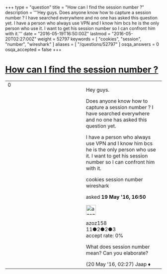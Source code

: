 +++
type = "question"
title = "How can I find the session number ?"
description = '''Hey guys. Does anyone know how to capture a session number ? I have searched everywhere and no one has asked this question yet. I have a person who always use VPN and I know him bcs he is the only person who use it. I want to get his session number so I can confront him with it.'''
date = "2016-05-19T16:50:00Z"
lastmod = "2016-05-20T02:27:00Z"
weight = 52797
keywords = [ "cookies", "session", "number", "wireshark" ]
aliases = [ "/questions/52797" ]
osqa_answers = 0
osqa_accepted = false
+++

<div class="headNormal">

# [How can I find the session number ?](/questions/52797/how-can-i-find-the-session-number)

</div>

<div id="main-body">

<div id="askform">

<table id="question-table" style="width:100%;"><colgroup><col style="width: 50%" /><col style="width: 50%" /></colgroup><tbody><tr class="odd"><td style="width: 30px; vertical-align: top"><div class="vote-buttons"><span id="post-52797-upvote" class="ajax-command post-vote up" rel="nofollow" title="I like this post (click again to cancel)"> </span><div id="post-52797-score" class="post-score" title="current number of votes">0</div><span id="post-52797-downvote" class="ajax-command post-vote down" rel="nofollow" title="I dont like this post (click again to cancel)"> </span> <span id="favorite-mark" class="ajax-command favorite-mark" rel="nofollow" title="mark/unmark this question as favorite (click again to cancel)"> </span><div id="favorite-count" class="favorite-count"></div></div></td><td><div id="item-right"><div class="question-body"><p>Hey guys.</p><p>Does anyone know how to capture a session number ? I have searched everywhere and no one has asked this question yet.</p><p>I have a person who always use VPN and I know him bcs he is the only person who use it. I want to get his session number so I can confront him with it.</p></div><div id="question-tags" class="tags-container tags"><span class="post-tag tag-link-cookies" rel="tag" title="see questions tagged &#39;cookies&#39;">cookies</span> <span class="post-tag tag-link-session" rel="tag" title="see questions tagged &#39;session&#39;">session</span> <span class="post-tag tag-link-number" rel="tag" title="see questions tagged &#39;number&#39;">number</span> <span class="post-tag tag-link-wireshark" rel="tag" title="see questions tagged &#39;wireshark&#39;">wireshark</span></div><div id="question-controls" class="post-controls"></div><div class="post-update-info-container"><div class="post-update-info post-update-info-user"><p>asked <strong>19 May '16, 16:50</strong></p><img src="https://secure.gravatar.com/avatar/9c524a76dfdec4dce33b9809889555e4?s=32&amp;d=identicon&amp;r=g" class="gravatar" width="32" height="32" alt="azoz158&#39;s gravatar image" /><p><span>azoz158</span><br />
<span class="score" title="11 reputation points">11</span><span title="2 badges"><span class="badge1">●</span><span class="badgecount">2</span></span><span title="2 badges"><span class="silver">●</span><span class="badgecount">2</span></span><span title="3 badges"><span class="bronze">●</span><span class="badgecount">3</span></span><br />
<span class="accept_rate" title="Rate of the user&#39;s accepted answers">accept rate:</span> <span title="azoz158 has no accepted answers">0%</span></p></div></div><div id="comments-container-52797" class="comments-container"><span id="52802"></span><div id="comment-52802" class="comment"><div id="post-52802-score" class="comment-score"></div><div class="comment-text"><p>What does session number mean? Can you elaborate?</p></div><div id="comment-52802-info" class="comment-info"><span class="comment-age">(20 May '16, 02:27)</span> <span class="comment-user userinfo">Jaap ♦</span></div></div></div><div id="comment-tools-52797" class="comment-tools"></div><div class="clear"></div><div id="comment-52797-form-container" class="comment-form-container"></div><div class="clear"></div></div></td></tr></tbody></table>

</div>

</div>

